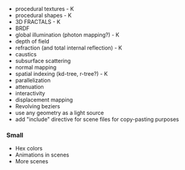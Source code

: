 - procedural textures - K
- procedural shapes - K
- 3D FRACTALS - K
- BRDF
- global illumination (photon mapping?) - K
- depth of field
- refraction (and total internal reflection) - K
- caustics
- subsurface scattering
- normal mapping
- spatial indexing (kd-tree, r-tree?) - K
- parallelization
- attenuation
- interactivity
- displacement mapping
- Revolving beziers
- use any geometry as a light source
- add "include" directive for scene files for copy-pasting purposes

### Small
- Hex colors
- Animations in scenes
- More scenes
